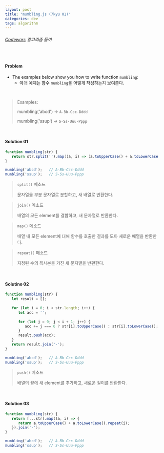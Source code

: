 ```yaml
---
layout: post
title: "mumbling.js (7kyu 01)"
categories: dev
tags: algorithm
---
```


###### [Codewars](https://www.codewars.com) 알고리즘 풀이

<br>

#### Problem

- The examples below show you how to write function `mumbling`:
  - 아래 예제는 함수 `mumbling`을 어떻게 작성하는지 보여준다.

<br>

> Examples:
>
> mumbling('abcd') -> `A-Bb-Ccc-Dddd`
>
> mumbling('ssup') -> `S-Ss-Uuu-Pppp`

<br>

#### Solution 01

```js
function mumbling(str) {
   return str.split('').map((a, i) => (a.toUpperCase() + a.toLowerCase().repeat(i))).join('-');
}

mumbling('abcd');	// A-Bb-Ccc-Dddd
mumbling('ssup');	// S-Ss-Uuu-Pppp
```

> `split()` 메소드
>
> 문자열을 부분 문자열로 분할하고, 새 배열로 반환한다.

> `join()` 메소드
>
> 배열의 모든 element를 결합하고, 새 문자열로 반환한다.

> `map()` 메소드
>
> 배열 내 모든 element에 대해 함수를 호출한 결과를 모아 새로운 배열을 반환한다.

> `repeat()` 메소드
>
> 지정된 수의 복사본을 가진 새 문자열을 반환한다.

<br>

#### Solutino 02

```js
function mumbling(str) {
   let result = [];
   
   for (let i = 0; i < str.length; i++) {
      let acc = '';
      
      for (let j = 0; j < i + 1; j++) {
         acc += j === 0 ? str[i].toUpperCase() : str[i].toLowerCase();
      }
      result.push(acc);
   }
   return result.join('-');
}

mumbling('abcd');	// A-Bb-Ccc-Dddd
mumbling('ssup');	// S-Ss-Uuu-Pppp
```

> `push()` 메소드
>
> 배열의 끝에 새 element를 추가하고, 새로운 길이를 반환한다.

<br>

#### Solution 03

```js
function mumbling(str) {
   return [...str].map((a, i) => {
      return a.toUpperCase() + a.toLowerCase().repeat(i);
   }).join('-');
}

mumbling('abcd');	// A-Bb-Ccc-Dddd
mumbling('ssup');	// S-Ss-Uuu-Pppp
```

<br>